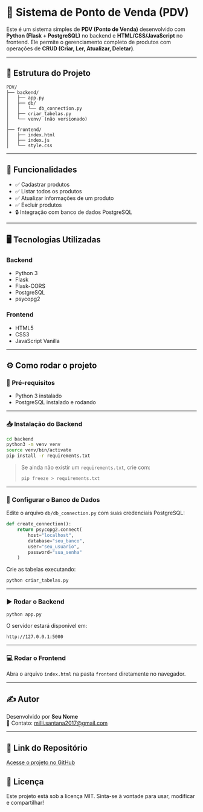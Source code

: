 # 🛒 Sistema de Ponto de Venda (PDV)

Este é um sistema simples de **PDV (Ponto de Venda)** desenvolvido com **Python (Flask + PostgreSQL)** no backend e **HTML/CSS/JavaScript** no frontend. Ele permite o gerenciamento completo de produtos com operações de **CRUD (Criar, Ler, Atualizar, Deletar)**.

---

## 🧱 Estrutura do Projeto

```
PDV/
├── backend/
│   ├── app.py
│   ├── db/
│   │   └── db_connection.py
│   ├── criar_tabelas.py
│   └── venv/ (não versionado)
│
├── frontend/
│   ├── index.html
│   ├── index.js
│   └── style.css
```

---

## 🚀 Funcionalidades

- ✅ Cadastrar produtos
- ✅ Listar todos os produtos
- ✅ Atualizar informações de um produto
- ✅ Excluir produtos
- 🔒 Integração com banco de dados PostgreSQL

---

## 🖥️ Tecnologias Utilizadas

### Backend
- Python 3
- Flask
- Flask-CORS
- PostgreSQL
- psycopg2

### Frontend
- HTML5
- CSS3
- JavaScript Vanilla

---

## ⚙️ Como rodar o projeto

### 🔧 Pré-requisitos

- Python 3 instalado
- PostgreSQL instalado e rodando

---

### 📥 Instalação do Backend

```bash
cd backend
python3 -m venv venv
source venv/bin/activate
pip install -r requirements.txt
```

> Se ainda não existir um `requirements.txt`, crie com:
> ```bash
> pip freeze > requirements.txt
> ```

---

### 🧠 Configurar o Banco de Dados

Edite o arquivo `db/db_connection.py` com suas credenciais PostgreSQL:

```python
def create_connection():
    return psycopg2.connect(
        host="localhost",
        database="seu_banco",
        user="seu_usuario",
        password="sua_senha"
    )
```

Crie as tabelas executando:

```bash
python criar_tabelas.py
```

---

### ▶️ Rodar o Backend

```bash
python app.py
```

O servidor estará disponível em:

```
http://127.0.0.1:5000
```

---

### 💻 Rodar o Frontend

Abra o arquivo `index.html` na pasta `frontend` diretamente no navegador.

---

## ✍️ Autor

Desenvolvido por **Seu Nome**  
📧 Contato: milli.santana2017@gmail.com

---

## 🔗 Link do Repositório

[Acesse o projeto no GitHub](https://github.com/Jhamyllie/PDV)


## 📄 Licença

Este projeto está sob a licença MIT. Sinta-se à vontade para usar, modificar e compartilhar!